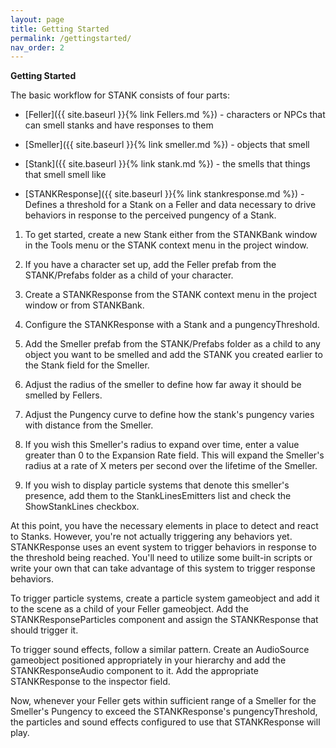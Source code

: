 ```yaml
---
layout: page
title: Getting Started
permalink: /gettingstarted/
nav_order: 2
---
```


**Getting Started**

The basic workflow for STANK consists of four parts:

- [Feller]({{ site.baseurl }}{% link Fellers.md %}) - characters or NPCs that can smell stanks and have responses to them
  
- [Smeller]({{ site.baseurl }}{% link smeller.md %}) - objects that smell
  
- [Stank]({{ site.baseurl }}{% link stank.md %}) - the smells that things that smell smell like
  
- [STANKResponse]({{ site.baseurl }}{% link stankresponse.md %}) - Defines a threshold for a Stank on a Feller and data necessary to drive behaviors in response to the perceived pungency of a Stank.
  

1. To get started, create a new Stank either from the STANKBank window in the Tools menu or the STANK context menu in the project window.
  
2. If you have a character set up, add the Feller prefab from the STANK/Prefabs folder as a child of your character.
  
3. Create a STANKResponse from the STANK context menu in the project window or from STANKBank.
  
4. Configure the STANKResponse with a Stank and a pungencyThreshold.
  
5. Add the Smeller prefab from the STANK/Prefabs folder as a child to any object you want to be smelled and add the STANK you created earlier to the Stank field for the Smeller.
  
6. Adjust the radius of the smeller to define how far away it should be smelled by Fellers.
  
7. Adjust the Pungency curve to define how the stank's pungency varies with distance from the Smeller.
  
8. If you wish this Smeller's radius to expand over time, enter a value greater than 0 to the Expansion Rate field. This will expand the Smeller's radius at a rate of X meters per second over the lifetime of the Smeller.
  
9. If you wish to display particle systems that denote this smeller's presence, add them to the StankLinesEmitters list and check the ShowStankLines checkbox.
  

At this point, you have the necessary elements in place to detect and react to Stanks. However, you're not actually triggering any behaviors yet. STANKResponse uses an event system to trigger behaviors in response to the threshold being reached. You'll need to utilize some built-in scripts or write your own that can take advantage of this system to trigger response behaviors.

To trigger particle systems, create a particle system gameobject and add it to the scene as a child of your Feller gameobject. Add the STANKResponseParticles component and assign the STANKResponse that should trigger it.

To trigger sound effects, follow a similar pattern. Create an AudioSource gameobject positioned appropriately in your hierarchy and add the STANKResponseAudio component to it. Add the appropriate STANKResponse to the inspector field.

Now, whenever your Feller gets within sufficient range of a Smeller for the Smeller's Pungency to exceed the STANKResponse's pungencyThreshold, the particles and sound effects configured to use that STANKResponse will play.
